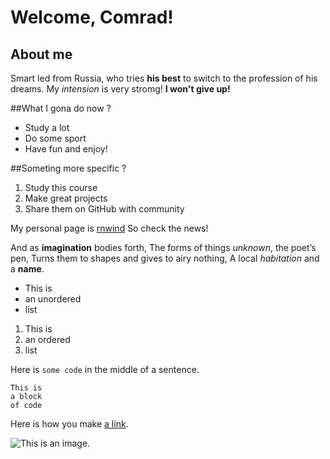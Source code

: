# Welcome, Comrad!
## About me

Smart led from Russia, who tries **his best** to switch to the profession of his dreams.
My *intension* is very stromg!
**I won't give up!**

##What I gona do now ?

- Study a lot
- Do some sport
- Have fun and enjoy!

##Someting more specific ?

1. Study this course
2. Make great projects
3. Share them on GitHub with community

My personal page is [rnwind](https://github.com/rnwind)
So check the news!

And as **imagination** bodies forth,
The forms of things *unknown*, the poet’s pen,
Turns them to shapes and gives to airy nothing,
A local *habitation* and a **name**.

- This is
- an unordered
- list

1. This is
2. an ordered
3. list

Here is `some code` in the middle of a sentence.

```
This is
a block
of code
```

Here is how you make [a link](https://www.wikipedia.org/).

![This is an image.](https://github.com/yihui/xaringan/releases/download/v0.0.2/karl-moustache.jpg)
